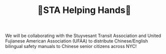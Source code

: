 ﻿---
layout: event
title: 👴STA Helping Hands👴
time: 12 PM - 4:30 PM
location: <a href="https://www.google.com/maps/place/Chatham+Square,+New+York,+NY/@40.7136672,-74.0001816,17z/data=!3m1!4b1!4m5!3m4!1s0x89c25a268957ab9b:0x703e5ed3a8a21e!8m2!3d40.7136632!4d-73.9979929">Catham Square</a>, Manhattan or <a href="https://www.google.com/maps/@40.6322483,-74.0136395,17z">65th St 8th Avenue</a>, Brooklyn or <a href="https://www.google.com/maps/place/Main+St,+Queens,+NY/@40.7585321,-73.8318035,17z/data=!3m1!4b1!4m5!3m4!1s0x89c26011e4d28679:0xb30f78ec22d6b57d!8m2!3d40.7585281!4d-73.8296148">Main St and Kissena Blvd</a>, Queens
link: https://goo.gl/dQcQMw
---
We will be collaborating with the Stuyvesant Transit Association and United Fujianese American Association (UFAA) to distribute Chinese/English bilingual safety manuals to Chinese senior citizens across NYC! 
